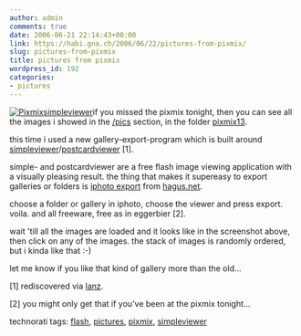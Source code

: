 ```yaml
---
author: admin
comments: true
date: 2006-06-21 22:14:43+00:00
link: https://habi.gna.ch/2006/06/22/pictures-from-pixmix/
slug: pictures-from-pixmix
title: pictures from pixmix
wordpress_id: 192
categories:
- pictures
---
```



[![Pixmixsimpleviewer](https://habi.gna.ch/blog/images/pixmixsimpleviewer-tm.jpg)](https://habi.gna.ch/blog/images/pixmixsimpleviewer.jpg)if you missed the pixmix tonight, then you can see all the images i showed in the [/pics](https://habi.gna.ch/pics/) section, in the folder [pixmix13](https://habi.gna.ch/pics/pixmix13/).



this time i used a new gallery-export-program which is built around [simpleviewer](http://www.airtightinteractive.com/simpleviewer/)/[postcardviewer](http://www.airtightinteractive.com/projects/postcardviewer/) [1].
  
simple- and postcardviewer are a free flash image viewing application with a visually pleasing result. the thing that makes it supereasy to export galleries or folders is [iphoto export](http://www.hagus.net/taxonomy/term/14) from [hagus.net](http://hagus.net/).
  
choose a folder or gallery in iphoto, choose the viewer and press export. voila. and all freeware, free as in eggerbier [2].
  
wait 'till all the images are loaded and it looks like in the screenshot above, then click on any of the images. the stack of images is randomly ordered, but i kinda like that :-)



let me know if you like that kind of gallery more than the old...



[1] rediscovered via [lanz](http://www.slanz.ch/).
  
[2] you might only get that if you've been at the pixmix tonight...





technorati tags: [flash](http://www.technorati.com/tag/flash), [pictures](http://www.technorati.com/tag/pictures), [pixmix](http://www.technorati.com/tag/pixmix), [simpleviewer](http://www.technorati.com/tag/simpleviewer)
